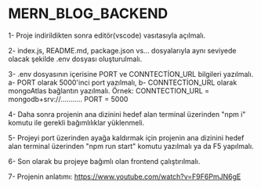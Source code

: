 ﻿# MERN_BLOG_BACKEND
1- Proje indirildikten sonra editör(vscode) vasıtasıyla açılmalı.

2- index.js, README.md, package.json vs... dosyalarıyla aynı seviyede olacak şekilde .env dosyası oluşturulmalı.

3- .env dosyasının içerisine PORT ve CONNTECTİON_URL bilgileri yazılmalı.
a- PORT olarak 5000'inci port yazılmalı,
b- CONNTECTİON_URL olarak mongoAtlas bağlantın yazılmalı.
Örnek:
CONNTECTION_URL = mongodb+srv://...........
PORT = 5000

4- Daha sonra projenin ana dizinini hedef alan terminal üzerinden "npm i" komutu ile gerekli bağımlılıklar yüklenmeli.

5- Projeyi port üzerinden ayağa kaldırmak için projenin ana dizinini hedef alan terminal üzerinden "npm run start" komutu yazılmalı ya da F5 yapılmalı.

6- Son olarak bu projeye bağımlı olan frontend çalıştırılmalı.

7- Projenin anlatımı: https://www.youtube.com/watch?v=F9F6PmJN6gE
